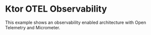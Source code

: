 # Ktor OTEL Observability

This example shows an observability enabled architecture with Open Telemetry and Micrometer.
